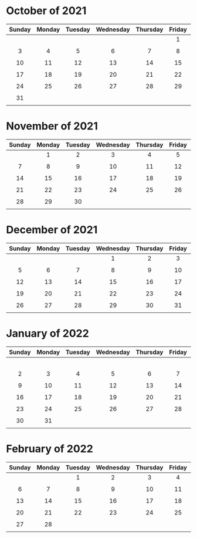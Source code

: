 # October of 2021
|Sunday|Monday|Tuesday|Wednesday|Thursday|Friday|Saturday|
|:-:|:-:|:-:|:-:|:-:|:-:|:-:|
||||||1|2|
||||||||
|3|4|5|6|7|8|9|
||||||||
|10|11|12|13|14|15|16|
||||||||
|17|18|19|20|21|22|23|
||||||||
|24|25|26|27|28|29|30|
||||||||
|31|||||||
||||||||


# November of 2021
|Sunday|Monday|Tuesday|Wednesday|Thursday|Friday|Saturday|
|:-:|:-:|:-:|:-:|:-:|:-:|:-:|
||1|2|3|4|5|6|
||||||||
|7|8|9|10|11|12|13|
||||||||
|14|15|16|17|18|19|20|
||||||||
|21|22|23|24|25|26|27|
||||||||
|28|29|30|||||
||||||||


# December of 2021
|Sunday|Monday|Tuesday|Wednesday|Thursday|Friday|Saturday|
|:-:|:-:|:-:|:-:|:-:|:-:|:-:|
||||1|2|3|4|
||||||||
|5|6|7|8|9|10|11|
||||||||
|12|13|14|15|16|17|18|
||||||||
|19|20|21|22|23|24|25|
||||||||
|26|27|28|29|30|31||
||||||||


# January of 2022
|Sunday|Monday|Tuesday|Wednesday|Thursday|Friday|Saturday|
|:-:|:-:|:-:|:-:|:-:|:-:|:-:|
|||||||1|
||||||||
|2|3|4|5|6|7|8|
||||||||
|9|10|11|12|13|14|15|
||||||||
|16|17|18|19|20|21|22|
||||||||
|23|24|25|26|27|28|29|
||||||||
|30|31||||||
||||||||


# February of 2022
|Sunday|Monday|Tuesday|Wednesday|Thursday|Friday|Saturday|
|:-:|:-:|:-:|:-:|:-:|:-:|:-:|
|||1|2|3|4|5|
||||||||
|6|7|8|9|10|11|12|
||||||||
|13|14|15|16|17|18|19|
||||||||
|20|21|22|23|24|25|26|
||||||||
|27|28||||||
||||||||


